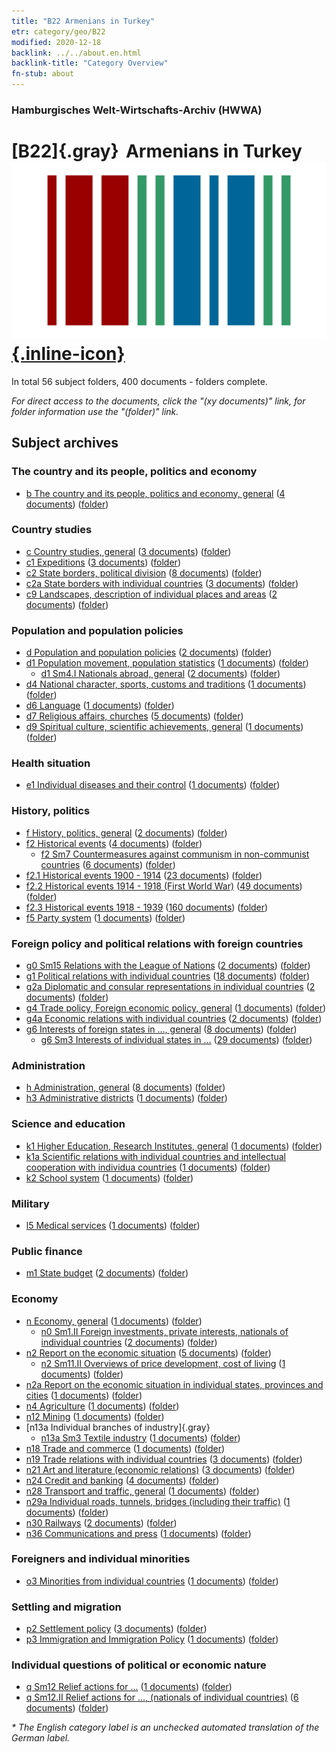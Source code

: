 ```yaml
---
title: "B22 Armenians in Turkey"
etr: category/geo/B22
modified: 2020-12-18
backlink: ../../about.en.html
backlink-title: "Category Overview"
fn-stub: about
---
```


### Hamburgisches Welt-Wirtschafts-Archiv (HWWA)
# [B22]{.gray}&#8201; Armenians in Turkey&#160; [![Wikidata item](/images/Wikidata-logo.svg){.inline-icon}](http://www.wikidata.org/entity/Q2590074)





In total 56 subject folders, 400 documents - folders complete.

_For direct access to the documents, click the "(xy documents)" link, for folder information use the "(folder)" link._

## Subject archives



### The country and its people, politics and economy

- [b The country and its people, politics and economy, general](../../../subject/about.en.html#b) (<a href="https://dfg-viewer.de/show/?tx_dlf[id]=https://pm20.zbw.eu/mets/sh/1411xx/141112/1441xx/144196/public.mets.en.xml" target="_blank">4 documents</a>) ([folder](http://purl.org/pressemappe20/folder/sh/141112,144196))

### Country studies

- [c Country studies, general](../../../subject/about.en.html#c) (<a href="https://dfg-viewer.de/show/?tx_dlf[id]=https://pm20.zbw.eu/mets/sh/1411xx/141112/1441xx/144199/public.mets.en.xml" target="_blank">3 documents</a>) ([folder](http://purl.org/pressemappe20/folder/sh/141112,144199))
- [c1 Expeditions](../../../subject/about.en.html#c1) (<a href="https://dfg-viewer.de/show/?tx_dlf[id]=https://pm20.zbw.eu/mets/sh/1411xx/141112/1442xx/144200/public.mets.en.xml" target="_blank">3 documents</a>) ([folder](http://purl.org/pressemappe20/folder/sh/141112,144200))
- [c2 State borders, political division](../../../subject/about.en.html#c2) (<a href="https://dfg-viewer.de/show/?tx_dlf[id]=https://pm20.zbw.eu/mets/sh/1411xx/141112/1442xx/144202/public.mets.en.xml" target="_blank">8 documents</a>) ([folder](http://purl.org/pressemappe20/folder/sh/141112,144202))
- [c2a State borders with individual countries](../../../subject/about.en.html#c2a) (<a href="https://dfg-viewer.de/show/?tx_dlf[id]=https://pm20.zbw.eu/mets/sh/1411xx/141112/1442xx/144203/public.mets.en.xml" target="_blank">3 documents</a>) ([folder](http://purl.org/pressemappe20/folder/sh/141112,144203))
- [c9 Landscapes, description of individual places and areas](../../../subject/about.en.html#c9) (<a href="https://dfg-viewer.de/show/?tx_dlf[id]=https://pm20.zbw.eu/mets/sh/1411xx/141112/1442xx/144214/public.mets.en.xml" target="_blank">2 documents</a>) ([folder](http://purl.org/pressemappe20/folder/sh/141112,144214))

### Population and population policies

- [d Population and population policies](../../../subject/about.en.html#d) (<a href="https://dfg-viewer.de/show/?tx_dlf[id]=https://pm20.zbw.eu/mets/sh/1411xx/141112/1442xx/144221/public.mets.en.xml" target="_blank">2 documents</a>) ([folder](http://purl.org/pressemappe20/folder/sh/141112,144221))
- [d1 Population movement, population statistics](../../../subject/about.en.html#d1) (<a href="https://dfg-viewer.de/show/?tx_dlf[id]=https://pm20.zbw.eu/mets/sh/1411xx/141112/1442xx/144222/public.mets.en.xml" target="_blank">1 documents</a>) ([folder](http://purl.org/pressemappe20/folder/sh/141112,144222))
  - [d1 Sm4.I Nationals abroad, general](../../../subject/about.en.html#d1_Sm4.I) (<a href="https://dfg-viewer.de/show/?tx_dlf[id]=https://pm20.zbw.eu/mets/sh/1411xx/141112/1442xx/144223/public.mets.en.xml" target="_blank">2 documents</a>) ([folder](http://purl.org/pressemappe20/folder/sh/141112,144223))
- [d4 National character, sports, customs and traditions](../../../subject/about.en.html#d4) (<a href="https://dfg-viewer.de/show/?tx_dlf[id]=https://pm20.zbw.eu/mets/sh/1411xx/141112/1442xx/144228/public.mets.en.xml" target="_blank">1 documents</a>) ([folder](http://purl.org/pressemappe20/folder/sh/141112,144228))
- [d6 Language](../../../subject/about.en.html#d6) (<a href="https://dfg-viewer.de/show/?tx_dlf[id]=https://pm20.zbw.eu/mets/sh/1411xx/141112/1442xx/144239/public.mets.en.xml" target="_blank">1 documents</a>) ([folder](http://purl.org/pressemappe20/folder/sh/141112,144239))
- [d7 Religious affairs, churches](../../../subject/about.en.html#d7) (<a href="https://dfg-viewer.de/show/?tx_dlf[id]=https://pm20.zbw.eu/mets/sh/1411xx/141112/1442xx/144241/public.mets.en.xml" target="_blank">5 documents</a>) ([folder](http://purl.org/pressemappe20/folder/sh/141112,144241))
- [d9 Spiritual culture, scientific achievements, general](../../../subject/about.en.html#d9) (<a href="https://dfg-viewer.de/show/?tx_dlf[id]=https://pm20.zbw.eu/mets/sh/1411xx/141112/1442xx/144254/public.mets.en.xml" target="_blank">1 documents</a>) ([folder](http://purl.org/pressemappe20/folder/sh/141112,144254))

### Health situation

- [e1 Individual diseases and their control](../../../subject/about.en.html#e1) (<a href="https://dfg-viewer.de/show/?tx_dlf[id]=https://pm20.zbw.eu/mets/sh/1411xx/141112/1442xx/144265/public.mets.en.xml" target="_blank">1 documents</a>) ([folder](http://purl.org/pressemappe20/folder/sh/141112,144265))

### History, politics

- [f History, politics, general](../../../subject/about.en.html#f) (<a href="https://dfg-viewer.de/show/?tx_dlf[id]=https://pm20.zbw.eu/mets/sh/1411xx/141112/1442xx/144282/public.mets.en.xml" target="_blank">2 documents</a>) ([folder](http://purl.org/pressemappe20/folder/sh/141112,144282))
- [f2 Historical events](../../../subject/about.en.html#f2) (<a href="https://dfg-viewer.de/show/?tx_dlf[id]=https://pm20.zbw.eu/mets/sh/1411xx/141112/1442xx/144286/public.mets.en.xml" target="_blank">4 documents</a>) ([folder](http://purl.org/pressemappe20/folder/sh/141112,144286))
  - [f2 Sm7 Countermeasures against communism in non-communist countries](../../../subject/about.en.html#f2_Sm7) (<a href="https://dfg-viewer.de/show/?tx_dlf[id]=https://pm20.zbw.eu/mets/sh/1411xx/141112/1945xx/194563/public.mets.en.xml" target="_blank">6 documents</a>) ([folder](http://purl.org/pressemappe20/folder/sh/141112,194563))
- [f2.1 Historical events 1900 - 1914](../../../subject/about.en.html#f2.1) (<a href="https://dfg-viewer.de/show/?tx_dlf[id]=https://pm20.zbw.eu/mets/sh/1411xx/141112/1813xx/181392/public.mets.en.xml" target="_blank">23 documents</a>) ([folder](http://purl.org/pressemappe20/folder/sh/141112,181392))
- [f2.2 Historical events 1914 - 1918 (First World War)](../../../subject/about.en.html#f2.2) (<a href="https://dfg-viewer.de/show/?tx_dlf[id]=https://pm20.zbw.eu/mets/sh/1411xx/141112/1813xx/181360/public.mets.en.xml" target="_blank">49 documents</a>) ([folder](http://purl.org/pressemappe20/folder/sh/141112,181360))
- [f2.3 Historical events 1918 - 1939](../../../subject/about.en.html#f2.3) (<a href="https://dfg-viewer.de/show/?tx_dlf[id]=https://pm20.zbw.eu/mets/sh/1411xx/141112/1813xx/181391/public.mets.en.xml" target="_blank">160 documents</a>) ([folder](http://purl.org/pressemappe20/folder/sh/141112,181391))
- [f5 Party system](../../../subject/about.en.html#f5) (<a href="https://dfg-viewer.de/show/?tx_dlf[id]=https://pm20.zbw.eu/mets/sh/1411xx/141112/1443xx/144395/public.mets.en.xml" target="_blank">1 documents</a>) ([folder](http://purl.org/pressemappe20/folder/sh/141112,144395))

### Foreign policy and political relations with foreign countries

  - [g0 Sm15 Relations with the League of Nations](../../../subject/about.en.html#g0_Sm15) (<a href="https://dfg-viewer.de/show/?tx_dlf[id]=https://pm20.zbw.eu/mets/sh/1411xx/141112/1445xx/144589/public.mets.en.xml" target="_blank">2 documents</a>) ([folder](http://purl.org/pressemappe20/folder/sh/141112,144589))
- [g1 Political relations with individual countries](../../../subject/about.en.html#g1) (<a href="https://dfg-viewer.de/show/?tx_dlf[id]=https://pm20.zbw.eu/mets/sh/1411xx/141112/1444xx/144452/public.mets.en.xml" target="_blank">18 documents</a>) ([folder](http://purl.org/pressemappe20/folder/sh/141112,144452))
- [g2a Diplomatic and consular representations in individual countries](../../../subject/about.en.html#g2a) (<a href="https://dfg-viewer.de/show/?tx_dlf[id]=https://pm20.zbw.eu/mets/sh/1411xx/141112/1444xx/144466/public.mets.en.xml" target="_blank">2 documents</a>) ([folder](http://purl.org/pressemappe20/folder/sh/141112,144466))
- [g4 Trade policy, Foreign economic policy, general](../../../subject/about.en.html#g4) (<a href="https://dfg-viewer.de/show/?tx_dlf[id]=https://pm20.zbw.eu/mets/sh/1411xx/141112/1444xx/144470/public.mets.en.xml" target="_blank">1 documents</a>) ([folder](http://purl.org/pressemappe20/folder/sh/141112,144470))
- [g4a Economic relations with individual countries](../../../subject/about.en.html#g4a) (<a href="https://dfg-viewer.de/show/?tx_dlf[id]=https://pm20.zbw.eu/mets/sh/1411xx/141112/1445xx/144531/public.mets.en.xml" target="_blank">2 documents</a>) ([folder](http://purl.org/pressemappe20/folder/sh/141112,144531))
- [g6 Interests of foreign states in ..., general](../../../subject/about.en.html#g6) (<a href="https://dfg-viewer.de/show/?tx_dlf[id]=https://pm20.zbw.eu/mets/sh/1411xx/141112/1445xx/144565/public.mets.en.xml" target="_blank">8 documents</a>) ([folder](http://purl.org/pressemappe20/folder/sh/141112,144565))
  - [g6 Sm3 Interests of individual states in ...](../../../subject/about.en.html#g6_Sm3) (<a href="https://dfg-viewer.de/show/?tx_dlf[id]=https://pm20.zbw.eu/mets/sh/1411xx/141112/1445xx/144568/public.mets.en.xml" target="_blank">29 documents</a>) ([folder](http://purl.org/pressemappe20/folder/sh/141112,144568))

### Administration

- [h Administration, general](../../../subject/about.en.html#h) (<a href="https://dfg-viewer.de/show/?tx_dlf[id]=https://pm20.zbw.eu/mets/sh/1411xx/141112/1446xx/144659/public.mets.en.xml" target="_blank">8 documents</a>) ([folder](http://purl.org/pressemappe20/folder/sh/141112,144659))
- [h3 Administrative districts](../../../subject/about.en.html#h3) (<a href="https://dfg-viewer.de/show/?tx_dlf[id]=https://pm20.zbw.eu/mets/sh/1411xx/141112/1446xx/144665/public.mets.en.xml" target="_blank">1 documents</a>) ([folder](http://purl.org/pressemappe20/folder/sh/141112,144665))

### Science and education

- [k1 Higher Education, Research Institutes, general](../../../subject/about.en.html#k1) (<a href="https://dfg-viewer.de/show/?tx_dlf[id]=https://pm20.zbw.eu/mets/sh/1411xx/141112/1447xx/144714/public.mets.en.xml" target="_blank">1 documents</a>) ([folder](http://purl.org/pressemappe20/folder/sh/141112,144714))
- [k1a Scientific relations with individual countries and intellectual cooperation with individua countries](../../../subject/about.en.html#k1a) (<a href="https://dfg-viewer.de/show/?tx_dlf[id]=https://pm20.zbw.eu/mets/sh/1411xx/141112/1447xx/144738/public.mets.en.xml" target="_blank">1 documents</a>) ([folder](http://purl.org/pressemappe20/folder/sh/141112,144738))
- [k2 School system](../../../subject/about.en.html#k2) (<a href="https://dfg-viewer.de/show/?tx_dlf[id]=https://pm20.zbw.eu/mets/sh/1411xx/141112/1447xx/144739/public.mets.en.xml" target="_blank">1 documents</a>) ([folder](http://purl.org/pressemappe20/folder/sh/141112,144739))

### Military

- [l5 Medical services](../../../subject/about.en.html#l5) (<a href="https://dfg-viewer.de/show/?tx_dlf[id]=https://pm20.zbw.eu/mets/sh/1411xx/141112/1447xx/144778/public.mets.en.xml" target="_blank">1 documents</a>) ([folder](http://purl.org/pressemappe20/folder/sh/141112,144778))

### Public finance

- [m1 State budget](../../../subject/about.en.html#m1) (<a href="https://dfg-viewer.de/show/?tx_dlf[id]=https://pm20.zbw.eu/mets/sh/1411xx/141112/1448xx/144810/public.mets.en.xml" target="_blank">2 documents</a>) ([folder](http://purl.org/pressemappe20/folder/sh/141112,144810))

### Economy

- [n Economy, general](../../../subject/about.en.html#n) (<a href="https://dfg-viewer.de/show/?tx_dlf[id]=https://pm20.zbw.eu/mets/sh/1411xx/141112/1449xx/144930/public.mets.en.xml" target="_blank">1 documents</a>) ([folder](http://purl.org/pressemappe20/folder/sh/141112,144930))
  - [n0 Sm1.II Foreign investments, private interests, nationals of individual countries](../../../subject/about.en.html#n0_Sm1.II) (<a href="https://dfg-viewer.de/show/?tx_dlf[id]=https://pm20.zbw.eu/mets/sh/1411xx/141112/1457xx/145775/public.mets.en.xml" target="_blank">2 documents</a>) ([folder](http://purl.org/pressemappe20/folder/sh/141112,145775))
- [n2 Report on the economic situation](../../../subject/about.en.html#n2) (<a href="https://dfg-viewer.de/show/?tx_dlf[id]=https://pm20.zbw.eu/mets/sh/1411xx/141112/1449xx/144972/public.mets.en.xml" target="_blank">5 documents</a>) ([folder](http://purl.org/pressemappe20/folder/sh/141112,144972))
  - [n2 Sm11.II Overviews of price development, cost of living](../../../subject/about.en.html#n2_Sm11.II) (<a href="https://dfg-viewer.de/show/?tx_dlf[id]=https://pm20.zbw.eu/mets/sh/1411xx/141112/1450xx/145003/public.mets.en.xml" target="_blank">1 documents</a>) ([folder](http://purl.org/pressemappe20/folder/sh/141112,145003))
- [n2a Report on the economic situation in individual states, provinces and cities](../../../subject/about.en.html#n2a) (<a href="https://dfg-viewer.de/show/?tx_dlf[id]=https://pm20.zbw.eu/mets/sh/1411xx/141112/1450xx/145026/public.mets.en.xml" target="_blank">1 documents</a>) ([folder](http://purl.org/pressemappe20/folder/sh/141112,145026))
- [n4 Agriculture](../../../subject/about.en.html#n4) (<a href="https://dfg-viewer.de/show/?tx_dlf[id]=https://pm20.zbw.eu/mets/sh/1411xx/141112/1450xx/145048/public.mets.en.xml" target="_blank">1 documents</a>) ([folder](http://purl.org/pressemappe20/folder/sh/141112,145048))
- [n12 Mining](../../../subject/about.en.html#n12) (<a href="https://dfg-viewer.de/show/?tx_dlf[id]=https://pm20.zbw.eu/mets/sh/1411xx/141112/1450xx/145083/public.mets.en.xml" target="_blank">1 documents</a>) ([folder](http://purl.org/pressemappe20/folder/sh/141112,145083))
- [n13a Individual branches of industry]{.gray}
  - [n13a Sm3 Textile industry](../../../subject/about.en.html#n13a_Sm3) (<a href="https://dfg-viewer.de/show/?tx_dlf[id]=https://pm20.zbw.eu/mets/sh/1411xx/141112/1451xx/145119/public.mets.en.xml" target="_blank">1 documents</a>) ([folder](http://purl.org/pressemappe20/folder/sh/141112,145119))
- [n18 Trade and commerce](../../../subject/about.en.html#n18) (<a href="https://dfg-viewer.de/show/?tx_dlf[id]=https://pm20.zbw.eu/mets/sh/1411xx/141112/1452xx/145262/public.mets.en.xml" target="_blank">1 documents</a>) ([folder](http://purl.org/pressemappe20/folder/sh/141112,145262))
- [n19 Trade relations with individual countries](../../../subject/about.en.html#n19) (<a href="https://dfg-viewer.de/show/?tx_dlf[id]=https://pm20.zbw.eu/mets/sh/1411xx/141112/1452xx/145289/public.mets.en.xml" target="_blank">3 documents</a>) ([folder](http://purl.org/pressemappe20/folder/sh/141112,145289))
- [n21 Art and literature (economic relations)](../../../subject/about.en.html#n21) (<a href="https://dfg-viewer.de/show/?tx_dlf[id]=https://pm20.zbw.eu/mets/sh/1411xx/141112/1452xx/145296/public.mets.en.xml" target="_blank">3 documents</a>) ([folder](http://purl.org/pressemappe20/folder/sh/141112,145296))
- [n24 Credit and banking](../../../subject/about.en.html#n24) (<a href="https://dfg-viewer.de/show/?tx_dlf[id]=https://pm20.zbw.eu/mets/sh/1411xx/141112/1453xx/145339/public.mets.en.xml" target="_blank">4 documents</a>) ([folder](http://purl.org/pressemappe20/folder/sh/141112,145339))
- [n28 Transport and traffic, general](../../../subject/about.en.html#n28) (<a href="https://dfg-viewer.de/show/?tx_dlf[id]=https://pm20.zbw.eu/mets/sh/1411xx/141112/1455xx/145509/public.mets.en.xml" target="_blank">1 documents</a>) ([folder](http://purl.org/pressemappe20/folder/sh/141112,145509))
- [n29a Individual roads, tunnels, bridges (including their traffic)](../../../subject/about.en.html#n29a) (<a href="https://dfg-viewer.de/show/?tx_dlf[id]=https://pm20.zbw.eu/mets/sh/1411xx/141112/1455xx/145529/public.mets.en.xml" target="_blank">1 documents</a>) ([folder](http://purl.org/pressemappe20/folder/sh/141112,145529))
- [n30 Railways](../../../subject/about.en.html#n30) (<a href="https://dfg-viewer.de/show/?tx_dlf[id]=https://pm20.zbw.eu/mets/sh/1411xx/141112/1455xx/145531/public.mets.en.xml" target="_blank">2 documents</a>) ([folder](http://purl.org/pressemappe20/folder/sh/141112,145531))
- [n36 Communications and press](../../../subject/about.en.html#n36) (<a href="https://dfg-viewer.de/show/?tx_dlf[id]=https://pm20.zbw.eu/mets/sh/1411xx/141112/1457xx/145707/public.mets.en.xml" target="_blank">1 documents</a>) ([folder](http://purl.org/pressemappe20/folder/sh/141112,145707))

### Foreigners and individual minorities

- [o3 Minorities from individual countries](../../../subject/about.en.html#o3) (<a href="https://dfg-viewer.de/show/?tx_dlf[id]=https://pm20.zbw.eu/mets/sh/1411xx/141112/1822xx/182220/public.mets.en.xml" target="_blank">1 documents</a>) ([folder](http://purl.org/pressemappe20/folder/sh/141112,182220))

### Settling and migration

- [p2 Settlement policy](../../../subject/about.en.html#p2) (<a href="https://dfg-viewer.de/show/?tx_dlf[id]=https://pm20.zbw.eu/mets/sh/1411xx/141112/1459xx/145915/public.mets.en.xml" target="_blank">3 documents</a>) ([folder](http://purl.org/pressemappe20/folder/sh/141112,145915))
- [p3 Immigration and Immigration Policy](../../../subject/about.en.html#p3) (<a href="https://dfg-viewer.de/show/?tx_dlf[id]=https://pm20.zbw.eu/mets/sh/1411xx/141112/1459xx/145917/public.mets.en.xml" target="_blank">1 documents</a>) ([folder](http://purl.org/pressemappe20/folder/sh/141112,145917))

### Individual questions of political or economic nature

- [q Sm12 Relief actions for ...](../../../subject/about.en.html#q_Sm12) (<a href="https://dfg-viewer.de/show/?tx_dlf[id]=https://pm20.zbw.eu/mets/sh/1411xx/141112/1604xx/160417/public.mets.en.xml" target="_blank">1 documents</a>) ([folder](http://purl.org/pressemappe20/folder/sh/141112,160417))
- [q Sm12.II Relief actions for ..., (nationals of individual countries)](../../../subject/about.en.html#q_Sm12.II) (<a href="https://dfg-viewer.de/show/?tx_dlf[id]=https://pm20.zbw.eu/mets/sh/1411xx/141112/1459xx/145956/public.mets.en.xml" target="_blank">6 documents</a>) ([folder](http://purl.org/pressemappe20/folder/sh/141112,145956))


_* The English category label is an unchecked automated translation of the German label._

